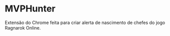 # MVPHunter
Extensão do Chrome feita para criar alerta de nascimento de chefes do jogo Ragnarok Online.
